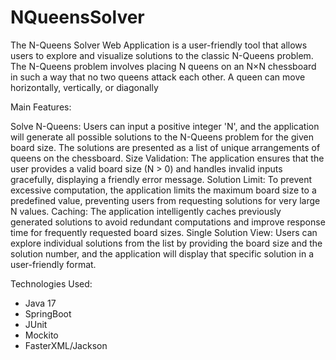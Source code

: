 # NQueensSolver

The N-Queens Solver Web Application is a user-friendly tool that allows users to explore and visualize solutions to the classic N-Queens problem. The N-Queens problem involves placing N queens on an N×N chessboard in such a way that no two queens attack each other. A queen can move horizontally, vertically, or diagonally

Main Features:

Solve N-Queens: Users can input a positive integer 'N', and the application will generate all possible solutions to the N-Queens problem for the given board size. The solutions are presented as a list of unique arrangements of queens on the chessboard.
Size Validation: The application ensures that the user provides a valid board size (N > 0) and handles invalid inputs gracefully, displaying a friendly error message.
Solution Limit: To prevent excessive computation, the application limits the maximum board size to a predefined value, preventing users from requesting solutions for very large N values.
Caching: The application intelligently caches previously generated solutions to avoid redundant computations and improve response time for frequently requested board sizes.
Single Solution View: Users can explore individual solutions from the list by providing the board size and the solution number, and the application will display that specific solution in a user-friendly format.

Technologies Used:

- Java 17
- SpringBoot
- JUnit
- Mockito
- FasterXML/Jackson
